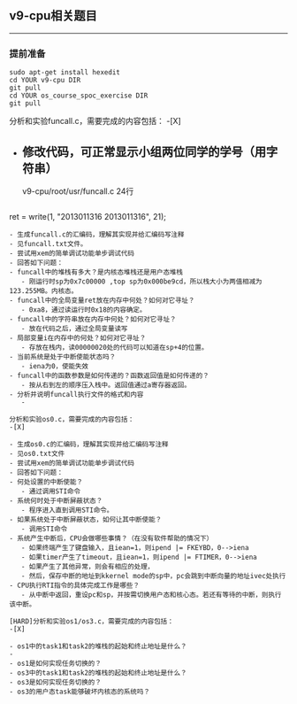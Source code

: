 ## v9-cpu相关题目
---

### 提前准备
```
sudo apt-get install hexedit
cd YOUR v9-cpu DIR
git pull 
cd YOUR os_course_spoc_exercise DIR
git pull 
```

分析和实验funcall.c，需要完成的内容包括： 
-[X]

 - 修改代码，可正常显示小组两位同学的学号（用字符串） 
   - 
   v9-cpu/root/usr/funcall.c 24行
   ```
ret = write(1, "2013011316 2013011316", 21);
   ```
 - 生成funcall.c的汇编码，理解其实现并给汇编码写注释
   - 见funcall.txt文件。
 - 尝试用xem的简单调试功能单步调试代码
 - 回答如下问题：
   - funcall中的堆栈有多大？是内核态堆栈还是用户态堆栈
      - 刚运行时sp为0x7c00000 ,top sp为0x000be9cd，所以栈大小为两值相减为123.255MB。内核态。
   - funcall中的全局变量ret放在内存中何处？如何对它寻址？
      - 0xa8，通过读运行时0x18的内容确定。
   - funcall中的字符串放在内存中何处？如何对它寻址？
      - 放在代码之后，通过全局变量读写
   - 局部变量i在内存中的何处？如何对它寻址？
      - 存放在栈内，读00000020处的代码可以知道在sp+4的位置。
   - 当前系统是处于中断使能状态吗？
      - iena为0，使能失效
   - funcall中的函数参数是如何传递的？函数返回值是如何传递的？
      - 按从右到左的顺序压入栈中。返回值通过a寄存器返回。
   - 分析并说明funcall执行文件的格式和内容
      - 

分析和实验os0.c，需要完成的内容包括： 
-[X]

 - 生成os0.c的汇编码，理解其实现并给汇编码写注释
   - 见os0.txt文件
 - 尝试用xem的简单调试功能单步调试代码
 - 回答如下问题：
   - 何处设置的中断使能？
      - 通过调用STI命令
   - 系统何时处于中断屏蔽状态？
      - 程序进入直到调用STI命令。
   - 如果系统处于中断屏蔽状态，如何让其中断使能？
      - 调用STI命令
   - 系统产生中断后，CPU会做哪些事情？（在没有软件帮助的情况下）
      - 如果终端产生了键盘输入，且iean=1，则ipend |= FKEYBD，0-->iena
      - 如果timer产生了timeout，且iean=1，则ipend |= FTIMER，0-->iena
      - 如果产生了其他异常，则会有相应的处理，
      - 然后，保存中断的地址到kkernel mode的sp中，pc会跳到中断向量的地址ivec处执行
   - CPU执行RTI指令的具体完成工作是哪些？
      - 从中断中返回，重设pc和sp，并按需切换用户态和核心态。若还有等待的中断，则执行该中断。

[HARD]分析和实验os1/os3.c，需要完成的内容包括： 
-[X]
 
 - os1中的task1和task2的堆栈的起始和终止地址是什么？
   - 
 - os1是如何实现任务切换的？
 - os3中的task1和task2的堆栈的起始和终止地址是什么？
 - os3是如何实现任务切换的？
 - os3的用户态task能够破坏内核态的系统吗？